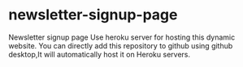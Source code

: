 # newsletter-signup-page
Newsletter signup page
Use heroku server for hosting this dynamic website.
You can directly add this repository to github using github desktop,It will automatically host it on Heroku servers.
